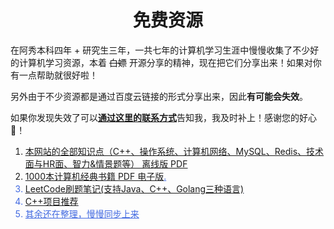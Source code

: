<h1 align="center">免费资源</h1>

在阿秀本科四年 + 研究生三年，一共七年的计算机学习生涯中慢慢收集了不少好的计算机学习资源，本着 ~~白嫖~~ 开源分享的精神，现在把它们分享出来！如果对你有一点帮助就很好啦！

另外由于不少资源都是通过百度云链接的形式分享出来，因此**有可能会失效**。

如果你发现失效了可以<font style="font-weight:bold; color:#4169E1;text-decoration:underline;">[通过这里的联系方式](Doc/Other/ContactMe/ContactMe.md#联系阿秀)</font>告知我，我及时补上！感谢您的好心💖！

1. <font style="font-weight:normal; color:#4169E1;text-decoration:underline;">[本网站的全部知识点（C++、操作系统、计算机网络、MySQL、Redis、技术面与HR面、智力&情景题等） 离线版 PDF](Doc/免费资源/逆袭进大厂PDF/Download.md)</font>
2. <font style="font-weight:normal; color:#4169E1;text-decoration:underline;">[1000本计算机经典书籍 PDF 电子版](Doc/免费资源/千本PDF/千本PDF.md)</fon>.
3. <font style="font-weight:normal; color:#4169E1;text-decoration:underline;">[LeetCode刷题笔记(支持Java、C++、Golang三种语言)](Doc/免费资源/力扣刷题笔记/力扣刷题笔记.md)</font>
4. <font style="font-weight:normal; color:#4169E1;text-decoration:underline;">[C++项目推荐](Doc/免费资源/项目推荐/C++项目推荐.md)</font>
5. 其余还在整理，慢慢同步上来

